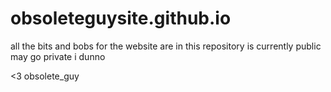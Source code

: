 # obsoleteguysite.github.io

all the bits and bobs for the website are in this repository is currently public may go private i dunno

<3 obsolete_guy
